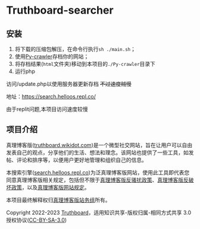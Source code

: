 # Truthboard-searcher

## 安装
1. 将下载的压缩包解压，在命令行执行`sh ./main.sh`；
2. 使用[Py-crawler](https://github.com/HelloOSMe/Py-crawler)存档你的网站；
3. 将存档结果(`html`文件夹)移动到本项目的`./Py-crawler`目录下
4. 运行php

访问/update.php以使用服务器更新存档 ~~不过速度贼慢~~


地址：https://search.helloos.repl.co/

由于replit问题,本项目访问速度较慢

## 项目介绍

真理博客版([truthboard.wikidot.com](http://truthboard.wikidot.com/))是一个微型社交网站，旨在让用户可以自由发表自己的观点，分享他们的生活、想法和理念。该网站也提供了一些工具，如发帖、评论和排序等，以便用户更好地管理和组织自己的信息。

本搜索引擎([search.helloos.repl.co](https://search.helloos.repl.co))为泛真理博客版网站，使用此工具即代表您同意真理博客版相关规定，包括但不限于[真理博客版反骚扰政策](https://truthboard.wikidot.com/antis)、[真理博客版反破坏政策](https://truthboard.wikidot.com/blog:198)，以及[真理博客版网站规定](https://truthboard.wikidot.com/rules)。

本项目最终解释权归[真理博客版站务组](https://truthboard.wikidot.com/rules#toc4)所有。

Copyright 2022-2023 [Truthboard](https://truthboard.wikidot.com/)，适用知识共享-版权归属-相同方式共享 3.0 授权协议([CC-BY-SA-3.0](http://creativecommons.org/licenses/by-sa/3.0/deed.zh))
